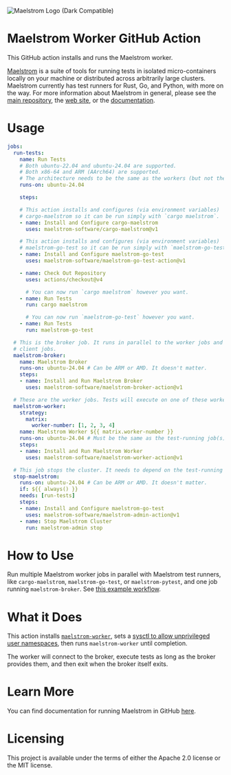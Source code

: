 ![Maelstrom Logo (Dark Compatible)](https://github.com/maelstrom-software/maelstrom/assets/146376379/7b46a1c1-e67f-412a-b618-42f7e2c25139)

# Maelstrom Worker GitHub Action

This GitHub action installs and runs the Maelstrom worker.

[Maelstrom](https://github.com/maelstrom-software/maelstrom) is a suite of
tools for running tests in isolated micro-containers locally on your machine or
distributed across arbitrarily large clusters. Maelstrom currently has test
runners for Rust, Go, and Python, with more on the way. For more information
about Maelstrom in general, please see the [main
repository](https://github.com/maelstrom-software/maelstrom), the
[web site](https://maelstrom-software.com), or the
[documentation](https://maelstrom-software.com/doc/book/latest).

# Usage

```yml
jobs:
  run-tests:
    name: Run Tests
    # Both ubuntu-22.04 and ubuntu-24.04 are supported.
    # Both x86-64 and ARM (AArch64) are supported.
    # The architecture needs to be the same as the workers (but not the broker).
    runs-on: ubuntu-24.04

    steps:

    # This action installs and configures (via environment variables)
    # cargo-maelstrom so it can be run simply with `cargo maelstrom`.
    - name: Install and Configure cargo-maelstrom
      uses: maelstrom-software/cargo-maelstrom@v1

    # This action installs and configures (via environment variables)
    # maelstrom-go-test so it can be run simply with `maelstrom-go-test`.
    - name: Install and Configure maelstrom-go-test
      uses: maelstrom-software/maelstrom-go-test-action@v1

    - name: Check Out Repository
      uses: actions/checkout@v4

      # You can now run `cargo maelstrom` however you want.
    - name: Run Tests
      run: cargo maelstrom

      # You can now run `maelstrom-go-test` however you want.
    - name: Run Tests
      run: maelstrom-go-test

  # This is the broker job. It runs in parallel to the worker jobs and the #
  # client jobs.
  maelstrom-broker:
    name: Maelstrom Broker
    runs-on: ubuntu-24.04 # Can be ARM or AMD. It doesn't matter.
    steps:
    - name: Install and Run Maelstrom Broker
      uses: maelstrom-software/maelstrom-broker-action@v1

  # These are the worker jobs. Tests will execute on one of these workers.
  maelstrom-worker:
    strategy:
      matrix:
        worker-number: [1, 2, 3, 4]
    name: Maelstrom Worker ${{ matrix.worker-number }}
    runs-on: ubuntu-24.04 # Must be the same as the test-running job(s).
    steps:
    - name: Install and Run Maelstrom Worker
      uses: maelstrom-software/maelstrom-worker-action@v1

  # This job stops the cluster. It needs to depend on the test-running job(s).
  stop-maelstrom:
    runs-on: ubuntu-24.04 # Can be ARM or AMD. It doesn't matter.
    if: ${{ always() }}
    needs: [run-tests]
    steps:
    - name: Install and Configure maelstrom-go-test
      uses: maelstrom-software/maelstrom-admin-action@v1
    - name: Stop Maelstrom Cluster
      run: maelstrom-admin stop
```

# How to Use

Run multiple Maelstrom worker jobs in parallel with Maelstrom test runners,
like `cargo-maelstrom`, `maelstrom-go-test`, or `maelstrom-pytest`, and one job
running `maelstrom-broker`. See [this example
workflow](https://github.com/maelstrom-software/maelstrom-examples/blob/main/.github/workflows/ci-base.yml).

# What it Does

This action installs
[`maelstrom-worker`](https://maelstrom-software.com/doc/book/latest/worker.html),
sets a [sysctl to allow unprivileged user
namespaces](https://ubuntu.com/blog/ubuntu-23-10-restricted-unprivileged-user-namespaces),
then runs `maelstrom-worker` until completion.

The worker will connect to the broker, execute tests as long as the broker
provides them, and then exit when the broker itself exits.

# Learn More

You can find documentation for running Maelstrom in GitHub
[here](https://maelstrom-software.com/doc/book/latest/github.html).

# Licensing

This project is available under the terms of either the Apache 2.0 license or the MIT license.
